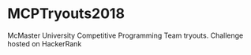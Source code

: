 # MCPTryouts2018
McMaster University Competitive Programming Team tryouts. Challenge hosted on HackerRank
